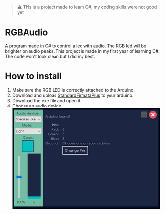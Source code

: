 > ⚠️ This is a project made to learn C#, my coding skills were not good yet
# RGBAudio
A program made in C# to control a led with audio. The RGB led will be brighter on audio peaks. This project is made in my first year of learning C#. The code won't look clean but I did my best.
# How to install
1. Make sure the RGB LED is correctly attached to the Arduino.
1. Download and upload [StandardFirmataPlus](https://github.com/firmata/arduino) to your arduino.
1. Download the exe file and open it.
1. Choose an audio device.  
![Screenshot](images/screenshot.PNG)
